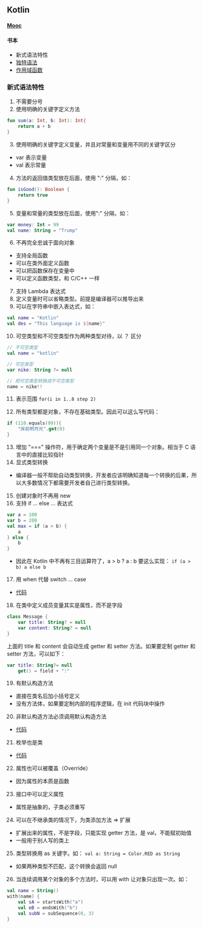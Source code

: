 ## Kotlin 

#### [Mooc](./docs/mooc/README.md)


#### 书本
- 新式语法特性
- [独特语法](./docs/special_syntax.md)
- [作用域函数](./docs/region_fun.md)

### 新式语法特性

1. 不需要分号
2. 使用明确的关键字定义方法
```kotlin
fun sum(a: Int, b: Int): Int{
    return a + b
}
```
3. 使用明确的关键字定义变量，并且对常量和变量用不同的关键字区分
- var 表示变量
- val 表示常量

4. 方法的返回值类型放在后面，使用 ":" 分隔，如：
```kotlin
fun isGood(): Boolean {
    return true
}
```
5. 变量和常量的类型放在后面，使用":" 分隔，如：
```kotlin
var money: Int = 99
val name: String = "Trump"
```
6. 不再完全忠诚于面向对象
- 支持全局函数
- 可以在类外面定义函数
- 可以把函数保存在变量中
- 可以定义函数类型，和 C/C++ 一样

7. 支持 Lambda 表达式
8. 定义变量时可以省略类型。前提是编译器可以推导出来
9. 可以在字符串中嵌入表达式，如：
```kotlin
val name = "Kotlin"
val des = "This language is ${name}"
```
10. 可空类型和不可空类型作为两种类型对待，以 ？ 区分
```kotlin
// 不可空类型
val name = "kotlin"

// 可空类型
var nike: String ?= null

// 把可空类型转换成不可空类型
name = nike!!
```
11. 表示范围
``for(i in 1..8 step 2)``
    
12. 所有类型都是对象，不存在基础类型。因此可以这么写代码：
```kotlin
if (110.equals(99)){
    "床前明月光".get(0)
}
```
13. 增加 "===" 操作符，用于确定两个变量是不是引用同一个对象。相当于 C 语言中的直接比较指针
14. 显式类型转换
- 编译器一般不帮助自动类型转换，开发者应该明确知道每一个转换的后果，所以大多数情况下都需要开发者自己进行类型转换。
15. 创建对象时不再用 new
16. 支持 if ... else ... 表达式
```kotlin
var a = 100
var b = 200
val max = if (a > b) {
    a
} else {
    b
}
```
- 因此在 Kotlin 中不再有三目运算符了，a > b ? a : b 要这么实现： `if (a > b) a else b`

17. 用 when 代替 switch ... case
- [代码](./src/main/kotlin/cn/kk/first/Sample_17.kt)
18. 在类中定义成员变量其实是属性，而不是字段
```kotlin
class Message {
    var title: String? = null
    var content: String? = null
}
```
上面的 title 和 content 会自动生成 getter 和 setter 方法。如果要定制 getter 和 setter 方法，可以如下：
```kotlin
var title: String?= null
    get() = field + ":"
```
19. 有默认构造方法
- 直接在类名后加小括号定义
- 没有方法体，如果要定制内部的程序逻辑，在 init 代码块中操作
20. 非默认构造方法必须调用默认构造方法
- [代码](./src/main/kotlin/cn/kk/first/Message.kt)
21. 枚举也是类
- [代码](./src/main/kotlin/cn/kk/first/Color.kt)
22. 属性也可以被覆盖（Override）
- 因为属性的本质是函数
23. 接口中可以定义属性
- 属性是抽象的，子类必须重写
24. 可以在不继承类的情况下，为类添加方法 => 扩展
- 扩展出来的属性，不是字段，只能实现 getter 方法，是 val，不能赋初始值
- 一般用于别人写的类上
25. 类型转换用 as 关键字。如：
``val a: String = Color.RED as String``
- 如果两种类型不匹配，这个转换会返回 null
26. 当连续调用某个对象的多个方法时，可以用 with 让对象只出现一次。如：
```kotlin
val name = String()
with(name) {
    val sA = startsWith("a")
    val eB = endsWith("b")
    val subN = subSequence(0, 3)
}
```